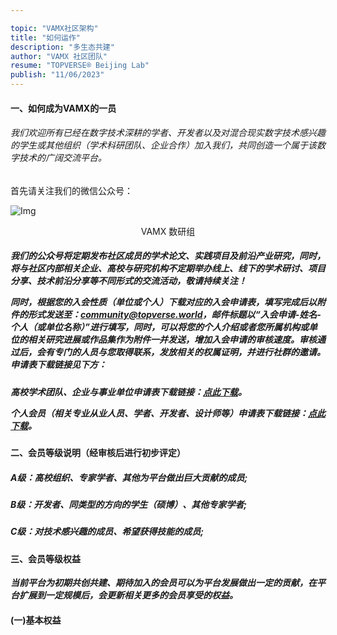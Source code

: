 ```yaml
---

topic: "VAMX社区架构"
title: "如何运作"
description: "多生态共建"
author: "VAMX 社区团队"
resume: "TOPVERSE® Beijing Lab"
publish: "11/06/2023"
---
```


<h4> 
一、如何成为VAMX的一员 
</h4>   

<h6>我们欢迎所有已经在数字技术深耕的学者、开发者以及对混合现实数字技术感兴趣的学生或其他组织（学术科研团队、企业合作）加入我们，共同创造一个属于该数字技术的广阔交流平台。 </h6>


首先请关注我们的微信公众号：  

<p align="center">

![Img](/imgs/Community/wechat.jpg)
</p>
<div align="center">
VAMX 数研组

</div> 


<h5>我们的公众号将定期发布社区成员的学术论文、实践项目及前沿产业研究，同时，将与社区内部相关企业、高校与研究机构不定期举办线上、线下的学术研讨、项目分享、技术前沿分享等不同形式的交流活动，敬请持续关注！  

同时，根据您的入会性质（单位或个人）下载对应的入会申请表，填写完成后以附件的形式发送至：community@topverse.world，邮件标题以“入会申请-姓名-个人（或单位名称）”进行填写，同时，可以将您的个人介绍或者您所属机构或单位的相关研究进展或作品集作为附件一并发送，增加入会申请的审核速度。审核通过后，会有专门的人员与您取得联系，发放相关的权属证明，并进行社群的邀请。申请表下载链接见下方：</h5>

<h5>

高校学术团队、企业与事业单位申请表下载链接：**[点此下载](https://pan.baidu.com/s/17lN9JW2ucx9ot5haPM3HIg?pwd=wray)**。  

个人会员（相关专业从业人员、学者、开发者、设计师等）申请表下载链接：**[点此下载](https://pan.baidu.com/s/1TeuRIsXOsAL1lWapnMwICA?pwd=a7j9)**。

</h5>

<h4>二、会员等级说明（经审核后进行初步评定）</h4> 

<h5> 
A级：高校组织、专家学者、其他为平台做出巨大贡献的成员;
</h5>

<h5> 
B级：开发者、同类型的方向的学生（硕博）、其他专家学者;
</h5> 


<h5> 
C级：对技术感兴趣的成员、希望获得技能的成员;
</h5>

<h4>三、会员等级权益</h4> 

***当前平台为初期共创共建、期待加入的会员可以为平台发展做出一定的贡献，在平台扩展到一定规模后，会更新相关更多的会员享受的权益。***

<h4>(一)基本权益</h4> 


  
